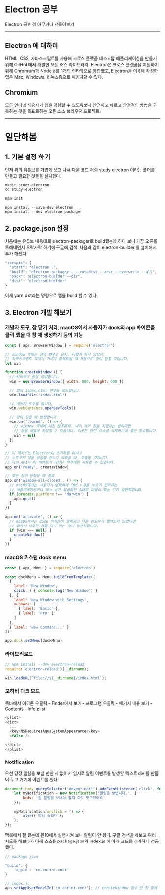 # Electron 공부

Electron 공부 겸 아무거나 만들어보기

---

## Electron 에 대하여

HTML, CSS, 자바스크립트를 사용해 크로스 플랫폼 데스크탑 애플리케이션을 만들기 위해 GitHub에서 개발한 오픈 소스 라이브러리. Electron은 크로스 플랫폼을 지원하기 위해 Chromium과 Node.js를 1개의 런타임으로 통합했고, Electron을 이용해 작성한 앱은 Mac, Windows, 리눅스용으로 패키지할 수 있다.

## Chromium

모든 인터넷 사용자가 웹을 경험할 수 있도록보다 안전하고 빠르고 안정적인 방법을 구축하는 것을 목표로하는 오픈 소스 브라우저 프로젝트. 

---

# 일단해봄

## 1. 기본 설정 하기

먼저 위의 유튜브를 가볍게 보고 나서 다음 코드 처럼  study-electron 이라는 폴더를 만들고 필요한 것들을 설치했다.

~~~js
mkdir study-electron
cd study-electron

npm init

npm install --save-dev electron
npm install --dev electron-packager
~~~

## 2. package.json 설정

처음에는 유튜브 내용대로 electron-packager로 build했는데 하다 보니 가끔 오류를 토해내면서 오락가락 하기에 구글에 검색. 다음과 같이  electron-builder 를 설치해서 추가 해줬다.

~~~js
"scripts": {
  "start": "electron .",
  "build": "electron-packager . --out=dist --asar --overwrite --all",
  "pack": "electron-builder --dir",
  "dist": "electron-builder"
}
~~~

이제 yarn dist라는 명령으로 앱을 build 할 수 있다.

## 3. Electron 개발 해보기

### 개발자 도구, 창 닫기 처리, macOS에서 사용자가 dock의 app 아이콘을 클릭 했을 때 창 재 생성하기 등의 기능

~~~js
const { app, BrowserWindow } = require('electron')

// window 객체는 전역 변수로 유지. 이렇게 하지 않으면, 
// 자바스크립트 객체가 가비지 콜렉트될 때 자동으로 창이 닫힐 것입니다.
let win

function createWindow () {
  // 브라우저 창을 생성합니다.
  win = new BrowserWindow({ width: 800, height: 600 })

  // 앱의 index.html 파일을 로드합니다.
  win.loadFile('index.html')

  // 개발자 도구를 엽니다.
  win.webContents.openDevTools()

  // 창이 닫힐 때 발생합니다
  win.on('closed', () => {
    // window 객체에 대한 참조해제. 여러 개의 창을 지원하는 앱이라면 
    // 창을 배열에 저장할 수 있습니다. 이곳은 관련 요소를 삭제하기에 좋은 장소입니다.
    win = null
  })
}

// 이 메서드는 Electron이 초기화를 마치고 
// 브라우저 창을 생성할 준비가 되었을 때  호출될 것입니다.
// 어떤 API는 이 이벤트가 나타난 이후에만 사용할 수 있습니다.
app.on('ready', createWindow)

// 모든 창이 닫혔을 때 종료.
app.on('window-all-closed', () => {
  // macOS에서는 사용자가 명확하게 Cmd + Q를 누르기 전까지는
  // 애플리케이션이나 메뉴 바가 활성화된 상태로 머물러 있는 것이 일반적입니다.
  if (process.platform !== 'darwin') {
    app.quit()
  }
})

app.on('activate', () => {
  // macOS에서는 dock 아이콘이 클릭되고 다른 윈도우가 열려있지 않았다면
  // 앱에서 새로운 창을 다시 여는 것이 일반적입니다.
  if (win === null) {
    createWindow()
  }
})
~~~

### macOS 커스텀 dock menu

~~~js
const { app, Menu } = require('electron')

const dockMenu = Menu.buildFromTemplate([
  {
    label: 'New Window',
    click () { console.log('New Window') }
  }, {
    label: 'New Window with Settings',
    submenu: [
      { label: 'Basic' },
      { label: 'Pro' }
    ]
  },
  { label: 'New Command...' }
])

app.dock.setMenu(dockMenu)
~~~

### 라이브리로드

~~~js
// npm install --dev electron-reload
require('electron-reload')(__dirname);

win.loadURL(`file://${__dirname}/index.html`);
~~~

### 모하비 다크 모드

독바에서 아이콘 우클릭 - Finder에서 보기 - 프로그램 우클릭 - 패키지 내용 보기 - Contents - Info.plist

~~~js
<plist>
<dict>
  ...
  <key>NSRequiresAquaSystemAppearance</key>
  <false />
  ...
</dict>
</plist>
~~~

### Notification

우선 당장 알림을 보낼 만한 게 없어서 임시로 알림 이벤트를 발생할 텍스트 div 를 만들어 두고 거기에 이벤트를 줬다.

~~~js
document.body.querySelector('#event-noti').addEventListener('click', function() {
	let myNotification = new Notification('알림을 보냅니다.', {
		body: '뭔 알림을 보내야 할지 아직 모르겠어요'
	});

	myNotification.onclick = () => {
		alert('알림 눌렀다');
	};
});
~~~

맥북에서 잘 됐는데 윈10에서 실행시켜 보니 알림이 안 왔다. 구글 검색을 해보고 여러 시도를 해보다가 아래 소스를 package.json와 index.js 에 아래 코드를 추가하니 성공했다.

~~~js
// package.json

"build": {
	"appId": "co.corini.coci"
}

// index.js
app.setAppUserModelId('co.corini.coci'); // createWindow 함수 안 첫 줄에 추가하였다.
~~~

